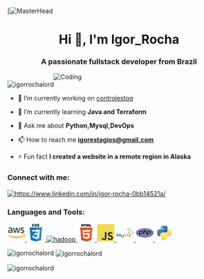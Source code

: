[![MasterHead](https://media4.giphy.com/media/Dh5q0sShxgp13DwrvG/giphy.gif)

<h1 align="center">Hi 👋, I'm Igor_Rocha</h1>
<h3 align="center">A passionate fullstack developer from Brazil</h3>
<img align="right" alt="Coding" width="400" src="https://media1.giphy.com/media/bGgsc5mWoryfgKBx1u/giphy.gif?cid=ecf05e4791elwh4uz99mfair46bxeajj0dsbayo8mecftshf&ep=v1_gifs_search&rid=giphy.gif&ct=g"

<p align="left"> <img src="https://komarev.com/ghpvc/?username=igorrochalord&label=Profile%20views&color=0e75b6&style=flat" alt="igorrochalord" /> </p>

- 🔭 I’m currently working on [controlestoq](https://github.com/Igorrochalord/estoquelord)

- 🌱 I’m currently learning **Java and Terraform**

- 💬 Ask me about **Python,Mysql,DevOps**

- 📫 How to reach me **igorestagios@gmail.com**

- ⚡ Fun fact **I created a website in a remote region in Alaska**

<h3 align="left">Connect with me:</h3>
<p align="left">
<a href="https://www.linkedin.com/in/igor-rocha-0bb14521a/" target="blank"><img align="center" src="https://raw.githubusercontent.com/rahuldkjain/github-profile-readme-generator/master/src/images/icons/Social/linked-in-alt.svg" alt="https://www.linkedin.com/in/igor-rocha-0bb14521a/" height="30" width="40" /></a>
</p>

<h3 align="left">Languages and Tools:</h3>
<p align="left"> <a href="https://aws.amazon.com" target="_blank" rel="noreferrer"> <img src="https://raw.githubusercontent.com/devicons/devicon/master/icons/amazonwebservices/amazonwebservices-original-wordmark.svg" alt="aws" width="40" height="40"/> </a> <a href="https://www.w3schools.com/css/" target="_blank" rel="noreferrer"> <img src="https://raw.githubusercontent.com/devicons/devicon/master/icons/css3/css3-original-wordmark.svg" alt="css3" width="40" height="40"/> </a> <a href="https://hadoop.apache.org/" target="_blank" rel="noreferrer"> <img src="https://www.vectorlogo.zone/logos/apache_hadoop/apache_hadoop-icon.svg" alt="hadoop" width="40" height="40"/> </a> <a href="https://www.w3.org/html/" target="_blank" rel="noreferrer"> <img src="https://raw.githubusercontent.com/devicons/devicon/master/icons/html5/html5-original-wordmark.svg" alt="html5" width="40" height="40"/> </a> <a href="https://developer.mozilla.org/en-US/docs/Web/JavaScript" target="_blank" rel="noreferrer"> <img src="https://raw.githubusercontent.com/devicons/devicon/master/icons/javascript/javascript-original.svg" alt="javascript" width="40" height="40"/> </a> <a href="https://www.mysql.com/" target="_blank" rel="noreferrer"> <img src="https://raw.githubusercontent.com/devicons/devicon/master/icons/mysql/mysql-original-wordmark.svg" alt="mysql" width="40" height="40"/> </a> <a href="https://www.php.net" target="_blank" rel="noreferrer"> <img src="https://raw.githubusercontent.com/devicons/devicon/master/icons/php/php-original.svg" alt="php" width="40" height="40"/> </a> <a href="https://www.python.org" target="_blank" rel="noreferrer"> <img src="https://raw.githubusercontent.com/devicons/devicon/master/icons/python/python-original.svg" alt="python" width="40" height="40"/> </a> </p>

<p><img align="left" src="https://github-readme-stats.vercel.app/api/top-langs?username=igorrochalord&show_icons=true&locale=en&layout=compact" alt="igorrochalord" /></p>

<p>&nbsp;<img align="center" src="https://github-readme-stats.vercel.app/api?username=igorrochalord&show_icons=true&locale=en" alt="igorrochalord" /></p>

<p><img align="center" src="https://github-readme-streak-stats.herokuapp.com/?user=igorrochalord&" alt="igorrochalord" /></p>
